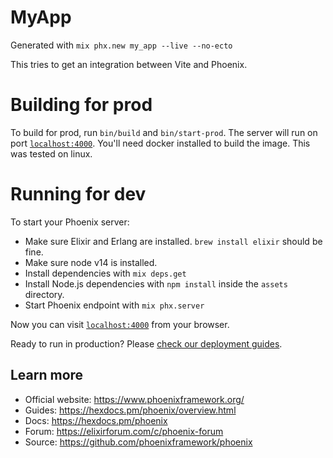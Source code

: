 # MyApp

Generated with `mix phx.new my_app --live --no-ecto`

This tries to get an integration between Vite and Phoenix.


# Building for prod

To build for prod, run `bin/build` and `bin/start-prod`. The server will run on port [`localhost:4000`](http://localhost:4000).
You'll need docker installed to build the image. This was tested on linux.

# Running for dev

To start your Phoenix server:

  * Make sure Elixir and Erlang are installed. `brew install elixir` should be fine.
  * Make sure node v14 is installed.
  * Install dependencies with `mix deps.get`
  * Install Node.js dependencies with `npm install` inside the `assets` directory.
  * Start Phoenix endpoint with `mix phx.server`

Now you can visit [`localhost:4000`](http://localhost:4000) from your browser.

Ready to run in production? Please [check our deployment guides](https://hexdocs.pm/phoenix/deployment.html).

## Learn more

  * Official website: https://www.phoenixframework.org/
  * Guides: https://hexdocs.pm/phoenix/overview.html
  * Docs: https://hexdocs.pm/phoenix
  * Forum: https://elixirforum.com/c/phoenix-forum
  * Source: https://github.com/phoenixframework/phoenix

